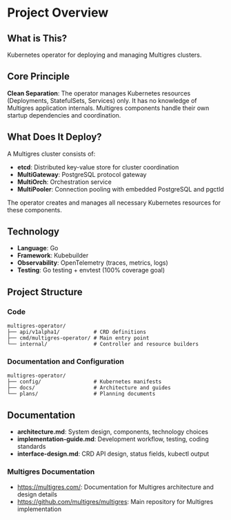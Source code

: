 # Project Overview

## What is This?

Kubernetes operator for deploying and managing Multigres clusters.

## Core Principle

**Clean Separation**: The operator manages Kubernetes resources (Deployments, StatefulSets, Services) only. It has no knowledge of Multigres application internals. Multigres components handle their own startup dependencies and coordination.

## What Does It Deploy?

A Multigres cluster consists of:
- **etcd**: Distributed key-value store for cluster coordination
- **MultiGateway**: PostgreSQL protocol gateway
- **MultiOrch**: Orchestration service
- **MultiPooler**: Connection pooling with embedded PostgreSQL and pgctld

The operator creates and manages all necessary Kubernetes resources for these components.

## Technology

- **Language**: Go
- **Framework**: Kubebuilder
- **Observability**: OpenTelemetry (traces, metrics, logs)
- **Testing**: Go testing + envtest (100% coverage goal)

## Project Structure

### Code

```
multigres-operator/
├── api/v1alpha1/           # CRD definitions
├── cmd/multigres-operator/ # Main entry point
└── internal/               # Controller and resource builders
```

### Documentation and Configuration

```
multigres-operator/
├── config/                 # Kubernetes manifests
├── docs/                   # Architecture and guides
└── plans/                  # Planning documents
```

## Documentation

- **architecture.md**: System design, components, technology choices
- **implementation-guide.md**: Development workflow, testing, coding standards
- **interface-design.md**: CRD API design, status fields, kubectl output

### Multigres Documentation

- https://multigres.com/: Documentation for Multigres architecture and design details
- https://github.com/multigres/multigres: Main repository for Multigres implementation
